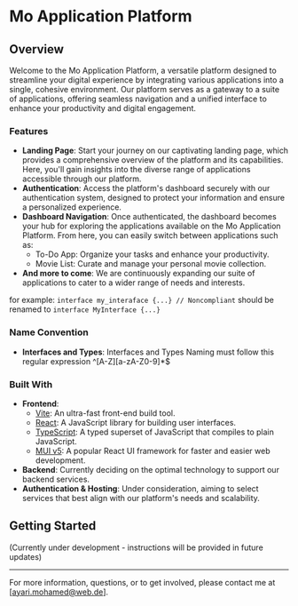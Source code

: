 # Mo Application Platform

## Overview

Welcome to the Mo Application Platform, a versatile platform designed to streamline your digital experience by integrating various applications into a single, cohesive environment. Our platform serves as a gateway to a suite of applications, offering seamless navigation and a unified interface to enhance your productivity and digital engagement.

### Features

- **Landing Page**: Start your journey on our captivating landing page, which provides a comprehensive overview of the platform and its capabilities. Here, you'll gain insights into the diverse range of applications accessible through our platform.
- **Authentication**: Access the platform's dashboard securely with our authentication system, designed to protect your information and ensure a personalized experience.
- **Dashboard Navigation**: Once authenticated, the dashboard becomes your hub for exploring the applications available on the Mo Application Platform. From here, you can easily switch between applications such as:
  - To-Do App: Organize your tasks and enhance your productivity.
  - Movie List: Curate and manage your personal movie collection.
- **And more to come**: We are continuously expanding our suite of applications to cater to a wider range of needs and interests.

for example:
``` interface my_interaface {...} // Noncompliant ```
should be renamed to
```interface MyInterface {...}```

### Name Convention 
- **Interfaces and Types**: Interfaces and Types Naming must follow this  regular expression ^[A-Z][a-zA-Z0-9]*$

### Built With

- **Frontend**:
  - [Vite](https://vitejs.dev/): An ultra-fast front-end build tool.
  - [React](https://reactjs.org/): A JavaScript library for building user interfaces.
  - [TypeScript](https://www.typescriptlang.org/): A typed superset of JavaScript that compiles to plain JavaScript.
  - [MUI v5](https://mui.com/): A popular React UI framework for faster and easier web development.
- **Backend**: Currently deciding on the optimal technology to support our backend services.
- **Authentication & Hosting**: Under consideration, aiming to select services that best align with our platform's needs and scalability.

## Getting Started

(Currently under development - instructions will be provided in future updates)

---

For more information, questions, or to get involved, please contact me at [ayari.mohamed@web.de].

